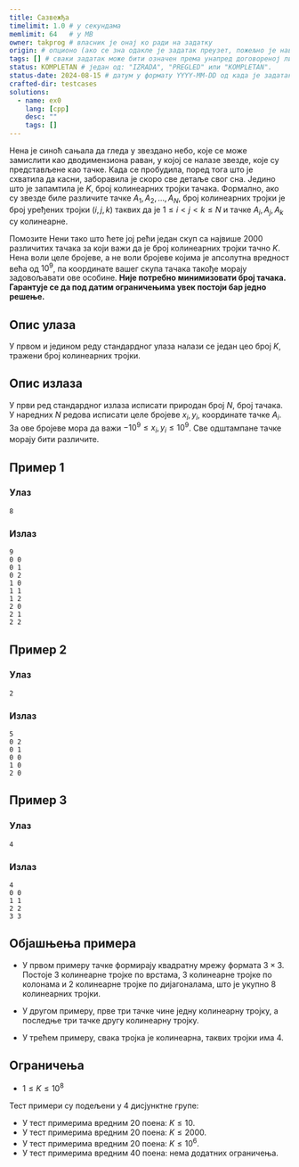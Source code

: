 ```yaml
---
title: Сазвежђа
timelimit: 1.0 # у секундама
memlimit: 64   # y MB
owner: takprog # власник је онај ко ради на задатку
origin: # опционо (ако се зна одакле је задатак преузет, пожељно је навести извор)
tags: [] # сваки задатак може бити означен према унапред договореној листи ознака
status: KOMPLETAN # један од: "IZRADA", "PREGLED" или "KOMPLETAN".
status-date: 2024-08-15 # датум у формату YYYY-MM-DD од када је задатак у наведеном статусу
crafted-dir: testcases
solutions:
  - name: ex0
    lang: [cpp]
    desc: ""
    tags: []
---
```


Нена је синоћ сањала да гледа у звездано небо, које се може замислити као дводимензиона раван, у којој се налазе звезде, које су представљене као тачке. Када се пробудила, поред тога што је схватила да касни, заборавила је скоро све детаље свог сна. Једино што је запамтила је $K$, број колинеарних тројки тачака. Формално, ако су звезде биле различите тачке $A_1, A_2, \ldots, A_N$, број колинеарних тројки је број уређених тројки $(i,j,k)$ таквих да је $1 \leq i < j < k \leq N$ и тачке $A_i, A_j, A_k$ су колинеарне.

Помозите Нени тако што ћете јој рећи један скуп са највише $2000$ различитих тачака за који важи да је број колинеарних тројки тачно $K$. Нена воли целе бројеве, а не воли бројеве којима је апсолутна вредност већа од $10^9$, па координате вашег скупа тачака такође морају задовољавати ове особине. **Није потребно минимизовати број тачака. Гарантује се да под датим ограничењима увек постоји бар једно решење.**

## Опис улаза

У првом и једином реду стандардног улаза налази се један цео број $K$, тражени број колинеарних тројки.

## Опис излаза

У први ред стандардног излаза исписати природан број $N$, број тачака. У наредних $N$ редова исписати целе бројеве $x_i, y_i$, координате тачке $A_i$. За ове бројеве мора да важи $-10^9 \leq x_i, y_i \leq 10^9$. Све одштампане тачке морају бити различите.

## Пример 1

### Улаз

~~~
8
~~~

### Излаз

~~~
9
0 0
0 1
0 2
1 0
1 1
1 2
2 0
2 1
2 2
~~~

## Пример 2

### Улаз

~~~
2
~~~

### Излаз

~~~
5
0 2
0 1
0 0
1 0
2 0
~~~

## Пример 3

### Улаз

~~~
4
~~~

### Излаз

~~~
4
0 0
1 1
2 2
3 3
~~~

## Објашњења примера

- У првом примеру тачке формирају квадратну мрежу формата $3 \times 3$. Постоје $3$ колинеарне тројке по врстама, $3$ колинеарне тројке по колонама и $2$ колинеарне тројке по дијагоналама, што је укупно $8$ колинеарних тројки.

- У другом примеру, прве три тачке чине једну колинеарну тројку, а последње три тачке другу колинеарну тројку.

- У трећем примеру, свака тројка је колинеарна, таквих тројки има $4$.

## Ограничења

- $1 \leq K \leq 10^8$

Тест примери су подељени у 4 дисјунктне групе:
- У тест примерима вредним 20 поена: $K \le 10$.
- У тест примерима вредним 20 поена: $K \leq 2000$.
- У тест примерима вредним 20 поена: $K \leq 10^6$.
- У тест примерима вредним 40 поена: нема додатних ограничења.
